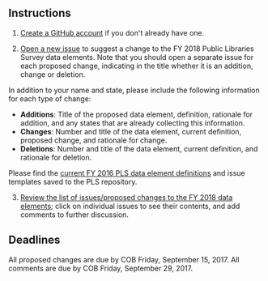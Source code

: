 ## Instructions

1. [Create a GitHub account](https://github.com/join) if you don't already have one.

2. [Open a new issue](https://github.com/IMLS/public-libraries-survey/issues/new) to suggest a change to the FY 2018 Public Libraries Survey data elements. Note that you should open a separate issue for each proposed change, indicating in the title whether it is an addition, change or deletion. 

In addition to your name and state, please include the following information for each type of change:

* **Additions**: Title of the proposed data element, definition, rationale for addition, and any states that are already collecting this information.   
* **Changes**: Number and title of the data element, current definition, proposed change, and rationale for change.
* **Deletions**: Number and title of the data element, current definition, and rationale for deletion.

Please find the [current FY 2016 PLS data element definitions](https://github.com/IMLS/public-libraries-survey/blob/master/FY%202016%20PLS%20Data%20Element%20Definitions.pdf) and issue templates saved to the PLS repository. 

3. [Review the  list of issues/proposed changes to the FY 2018 data elements](https://github.com/IMLS/public-libraries-survey/issues); click on individual issues to see their contents, and add comments to further discussion.  

## Deadlines
All proposed changes are due by COB Friday, September 15, 2017. All comments are due by COB Friday, September 29, 2017.

